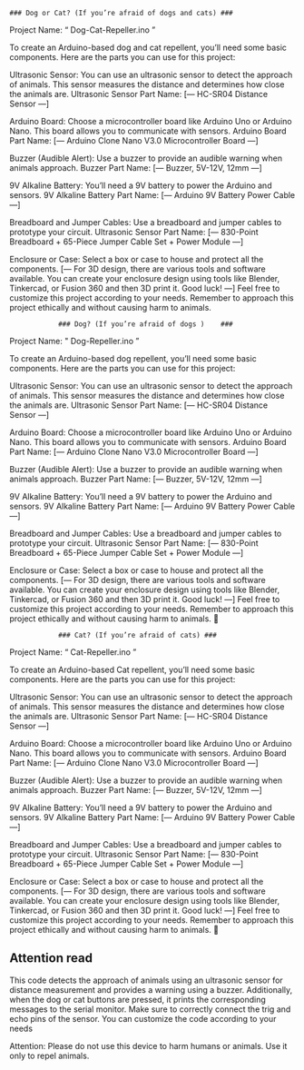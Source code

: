     ###	Dog or Cat? (If you’re afraid of dogs and cats)	###

Project Name: “ Dog-Cat-Repeller.ino ”

To create an Arduino-based dog and cat repellent, you’ll need some basic components. Here are the parts you can use for this project:

Ultrasonic Sensor: You can use an ultrasonic sensor to detect the approach of animals. This sensor measures the distance and determines how close the animals are.
Ultrasonic Sensor Part Name: [— HC-SR04 Distance Sensor —]

Arduino Board: Choose a microcontroller board like Arduino Uno or Arduino Nano. This board allows you to communicate with sensors.
Arduino Board Part Name: [— Arduino Clone Nano V3.0 Microcontroller Board —]

Buzzer (Audible Alert): Use a buzzer to provide an audible warning when animals approach.
Buzzer Part Name: [— Buzzer, 5V-12V, 12mm —]

9V Alkaline Battery: You’ll need a 9V battery to power the Arduino and sensors.
9V Alkaline Battery Part Name: [— Arduino 9V Battery Power Cable —]

Breadboard and Jumper Cables: Use a breadboard and jumper cables to prototype your circuit.
Ultrasonic Sensor Part Name: [— 830-Point Breadboard + 65-Piece Jumper Cable Set + Power Module —]


Enclosure or Case: Select a box or case to house and protect all the components.
[— For 3D design, there are various tools and software available. You can create your enclosure design using tools like Blender, Tinkercad, or Fusion 360 and then 3D print it. Good luck! —]
Feel free to customize this project according to your needs. Remember to approach this project ethically and without causing harm to animals.


				###	Dog? (If you’re afraid of dogs )	###

Project Name:  " Dog-Repeller.ino ”

To create an Arduino-based dog  repellent, you’ll need some basic components. Here are the parts you can use for this project:

Ultrasonic Sensor: You can use an ultrasonic sensor to detect the approach of animals. This sensor measures the distance and determines how close the animals are.
Ultrasonic Sensor Part Name: [— HC-SR04 Distance Sensor —]

Arduino Board: Choose a microcontroller board like Arduino Uno or Arduino Nano. This board allows you to communicate with sensors.
Arduino Board Part Name: [— Arduino Clone Nano V3.0 Microcontroller Board —]

Buzzer (Audible Alert): Use a buzzer to provide an audible warning when animals approach.
Buzzer Part Name: [— Buzzer, 5V-12V, 12mm —]

9V Alkaline Battery: You’ll need a 9V battery to power the Arduino and sensors.
9V Alkaline Battery Part Name: [— Arduino 9V Battery Power Cable —]

Breadboard and Jumper Cables: Use a breadboard and jumper cables to prototype your circuit.
Ultrasonic Sensor Part Name: [— 830-Point Breadboard + 65-Piece Jumper Cable Set + Power Module —]


Enclosure or Case: Select a box or case to house and protect all the components.
[— For 3D design, there are various tools and software available. You can create your enclosure design using tools like Blender, Tinkercad, or Fusion 360 and then 3D print it. Good luck! —]
Feel free to customize this project according to your needs. Remember to approach this project ethically and without causing harm to animals. 🐾


				###	Cat? (If you’re afraid of cats)	###

Project Name: “ Cat-Repeller.ino ”

To create an Arduino-based Cat repellent, you’ll need some basic components. Here are the parts you can use for this project:

Ultrasonic Sensor: You can use an ultrasonic sensor to detect the approach of animals. This sensor measures the distance and determines how close the animals are.
Ultrasonic Sensor Part Name: [— HC-SR04 Distance Sensor —]

Arduino Board: Choose a microcontroller board like Arduino Uno or Arduino Nano. This board allows you to communicate with sensors.
Arduino Board Part Name: [— Arduino Clone Nano V3.0 Microcontroller Board —]

Buzzer (Audible Alert): Use a buzzer to provide an audible warning when animals approach.
Buzzer Part Name: [— Buzzer, 5V-12V, 12mm —]

9V Alkaline Battery: You’ll need a 9V battery to power the Arduino and sensors.
9V Alkaline Battery Part Name: [— Arduino 9V Battery Power Cable —]

Breadboard and Jumper Cables: Use a breadboard and jumper cables to prototype your circuit.
Ultrasonic Sensor Part Name: [— 830-Point Breadboard + 65-Piece Jumper Cable Set + Power Module —]


Enclosure or Case: Select a box or case to house and protect all the components.
[— For 3D design, there are various tools and software available. You can create your enclosure design using tools like Blender, Tinkercad, or Fusion 360 and then 3D print it. Good luck! —]
Feel free to customize this project according to your needs. Remember to approach this project ethically and without causing harm to animals. 🐾


## Attention read ## 
This code detects the approach of animals using an ultrasonic sensor for distance measurement and provides a warning using a buzzer. Additionally, when the dog or cat buttons are pressed, it prints the corresponding messages to the serial monitor. Make sure to correctly connect the trig and echo pins of the sensor. You can customize the code according to your needs

Attention: Please do not use this device to harm humans or animals. Use it only to repel animals. 
    
